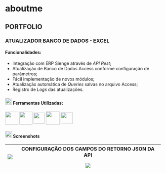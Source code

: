 # aboutme

## PORTFOLIO

###  ATUALIZADOR BANCO DE DADOS - EXCEL

#### Funcionalidades:

 - Integração com ERP Sienge através de *API Rest*;
 - Atualização de Banco de Dados Access conforme configuração de parâmetros;
 - Fácil implementação de novos módulos;
 - Atualização automática de *Queries* salvas no arquivo Access;
 - Registro de *Logs* das atualizações.

#### <img height="22" src="https://aux.iconspalace.com/uploads/17947374941607781187.png" /> Ferramentas Utilizadas:

<div style="display: inline_block">
 <img align="center" width="42" src="https://findicons.com/files/icons/2795/office_2013_hd/256/excel.png" />
 <img align="center" height="42" src="https://findicons.com/files/icons/2795/office_2013_hd/256/access.png">
 <img align="center" height="36" src="https://www.excelerateclasses.com/wp-content/uploads/2020/12/iconfinder_file-type-vba_4196094.png" />
 <img align="center" height="44" src="https://cdn.changelog.com/uploads/icons/topics/kJ/icon_large.png?v=63683332430" />
 <img align="center" height="38" src="https://psasistemas.com.br/wp-content/uploads/2017/05/Sienge.png" />
</div>

#### <img width="22" title="VBA" alt="VBA" src="https://www.freeiconspng.com/uploads/no-image-icon-13.png" /> Screenshots

|<img src="https://media4.giphy.com/media/gJDdffxl7HkqnSa0T0/giphy.gif?cid=790b761187289e98b631cef34dea86da524dc78e9172a233&rid=giphy.gif&ct=g" />|CONFIGURAÇÃO DOS CAMPOS DO RETORNO JSON DA API </p> <img src="https://i.imgur.com/ocignP6.jpg" />|
|---|---|

##### 
